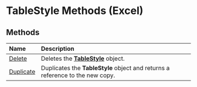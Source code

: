 
# TableStyle Methods (Excel)

## Methods



|**Name**|**Description**|
|:-----|:-----|
|[Delete](5dfff261-7730-29f1-d64e-f569eb380790.md)|Deletes the  **[TableStyle](191a5c2c-ecf4-f88a-1639-be7ee9c369c3.md)** object.|
|[Duplicate](60f807ff-2f4f-137d-54d7-37b168dbc8c7.md)|Duplicates the  **TableStyle** object and returns a reference to the new copy.|
